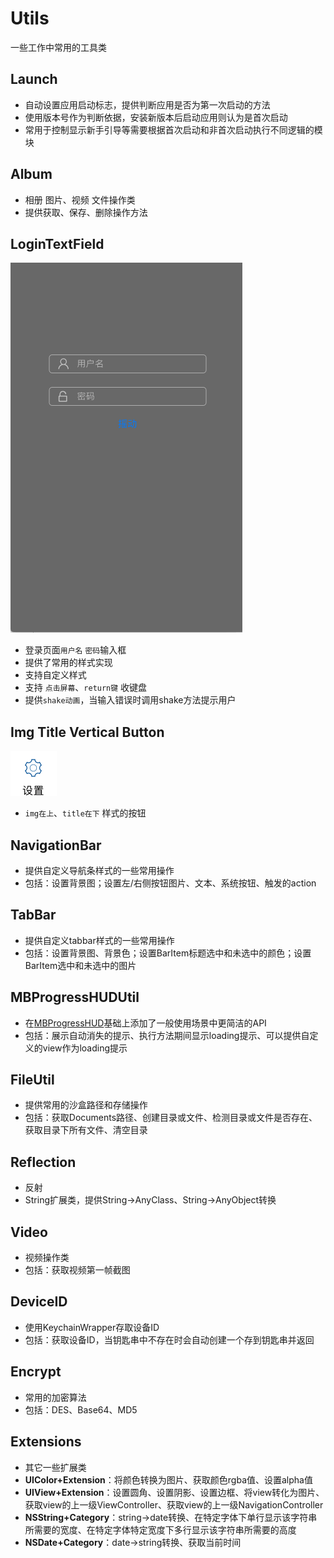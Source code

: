 # Utils
一些工作中常用的工具类

## Launch
* 自动设置应用启动标志，提供判断应用是否为第一次启动的方法
* 使用版本号作为判断依据，安装新版本后启动应用则认为是首次启动
* 常用于控制显示新手引导等需要根据首次启动和非首次启动执行不同逻辑的模块

## Album
* 相册 图片、视频 文件操作类
* 提供获取、保存、删除操作方法

## LoginTextField
![LoginTextField](Resource/LoginTextField.gif)

* 登录页面`用户名` `密码`输入框
* 提供了常用的样式实现
* 支持自定义样式
* 支持 `点击屏幕`、`return键` 收键盘
* 提供`shake动画`，当输入错误时调用shake方法提示用户

## Img Title Vertical Button
![VerticalBtn](Resource/btn.png)

* `img在上`、`title在下` 样式的按钮

## NavigationBar
* 提供自定义导航条样式的一些常用操作
* 包括：设置背景图；设置左/右侧按钮图片、文本、系统按钮、触发的action

## TabBar
* 提供自定义tabbar样式的一些常用操作
* 包括：设置背景图、背景色；设置BarItem标题选中和未选中的颜色；设置BarItem选中和未选中的图片

## MBProgressHUDUtil
* 在[MBProgressHUD](https://github.com/jdg/MBProgressHUD)基础上添加了一般使用场景中更简洁的API
* 包括：展示自动消失的提示、执行方法期间显示loading提示、可以提供自定义的view作为loading提示

## FileUtil
* 提供常用的沙盒路径和存储操作
* 包括：获取Documents路径、创建目录或文件、检测目录或文件是否存在、获取目录下所有文件、清空目录

## Reflection
* 反射
* String扩展类，提供String->AnyClass、String->AnyObject转换

## Video
* 视频操作类
* 包括：获取视频第一帧截图

## DeviceID
* 使用KeychainWrapper存取设备ID
* 包括：获取设备ID，当钥匙串中不存在时会自动创建一个存到钥匙串并返回

## Encrypt
* 常用的加密算法
* 包括：DES、Base64、MD5

## Extensions
* 其它一些扩展类
* **UIColor+Extension**：将颜色转换为图片、获取颜色rgba值、设置alpha值
* **UIView+Extension**：设置圆角、设置阴影、设置边框、将view转化为图片、获取view的上一级ViewController、获取view的上一级NavigationController
* **NSString+Category**：string->date转换、在特定字体下单行显示该字符串所需要的宽度、在特定字体特定宽度下多行显示该字符串所需要的高度
* **NSDate+Category**：date->string转换、获取当前时间
